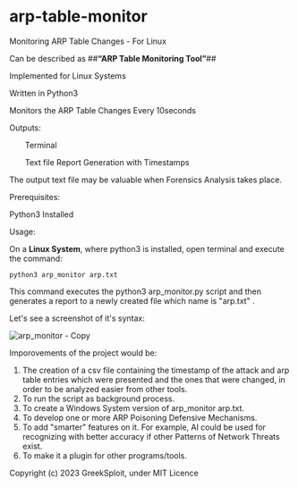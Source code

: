 # arp-table-monitor
Monitoring ARP Table Changes - For Linux

Can be described as ##**“ARP Table Monitoring Tool”**##

Implemented for Linux Systems

Written in Python3

Monitors the ARP Table Changes Every 10seconds 

Outputs:

&emsp;&emsp;Terminal

&emsp;&emsp;Text file Report Generation with Timestamps

The output text file may be valuable when Forensics Analysis takes place.



Prerequisites:

Python3 Installed



Usage:

On a **Linux System**, where python3 is installed, open terminal and execute the command:

	python3 arp_monitor arp.txt

This command executes the python3 arp_monitor.py script and then generates a report to a newly created file which name is "arp.txt" .

Let's see a screenshot of it's syntax:

![arp_monitor - Copy](https://github.com/GreekSploit/arp-table-monitor/assets/137961015/98386872-c560-4504-82b0-b098b01a0f07)

Imporovements of the project would be:
1. The creation of a csv file containing the timestamp of the attack and arp table entries which were presented and the ones that were changed, in order to be analyzed easier from other tools.
2. To run the script as background process.
3. To create a Windows System version of arp_monitor arp.txt.
4. To develop one or more ARP Poisoning Defensive Mechanisms.
5. To add "smarter" features on it. For example, AI could be used for recognizing with better accuracy if other Patterns of Network Threats exist.
6. To make it a plugin for other programs/tools.


Copyright (c) 2023 GreekSploit, under MIT Licence
   
